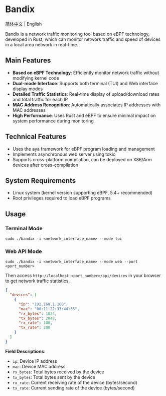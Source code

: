 # Bandix

[简体中文](README.md) | English

Bandix is a network traffic monitoring tool based on eBPF technology, developed in Rust, which can monitor network traffic and speed of devices in a local area network in real-time.

## Main Features

- **Based on eBPF Technology**: Efficiently monitor network traffic without modifying kernel code
- **Dual-mode Interface**: Supports both terminal (TUI) and Web interface display modes
- **Detailed Traffic Statistics**: Real-time display of upload/download rates and total traffic for each IP
- **MAC Address Recognition**: Automatically associates IP addresses with MAC addresses
- **High Performance**: Uses Rust and eBPF to ensure minimal impact on system performance during monitoring

## Technical Features

- Uses the aya framework for eBPF program loading and management
- Implements asynchronous web server using tokio
- Supports cross-platform compilation, can be deployed on X86/Arm devices after cross-compilation

## System Requirements

- Linux system (kernel version supporting eBPF, 5.4+ recommended)
- Root privileges required to load eBPF programs

## Usage

### Terminal Mode
```shell
sudo ./bandix -i <network_interface_name> --mode tui
```

### Web API Mode
```shell
sudo ./bandix -i <network_interface_name> --mode web --port <port_number>
```
Then access `http://localhost:<port_number>/api/devices` in your browser to get network traffic statistics.

```json
{
  "devices": [
    {
      "ip": "192.168.1.100",
      "mac": "00:11:22:33:44:55",
      "rx_bytes": 1024,
      "tx_bytes": 2048,
      "rx_rate": 100,
      "tx_rate": 200
    }
  ]
}
```

**Field Descriptions**:
- `ip`: Device IP address
- `mac`: Device MAC address
- `rx_bytes`: Total bytes received by the device
- `tx_bytes`: Total bytes sent by the device
- `rx_rate`: Current receiving rate of the device (bytes/second)
- `tx_rate`: Current sending rate of the device (bytes/second) 